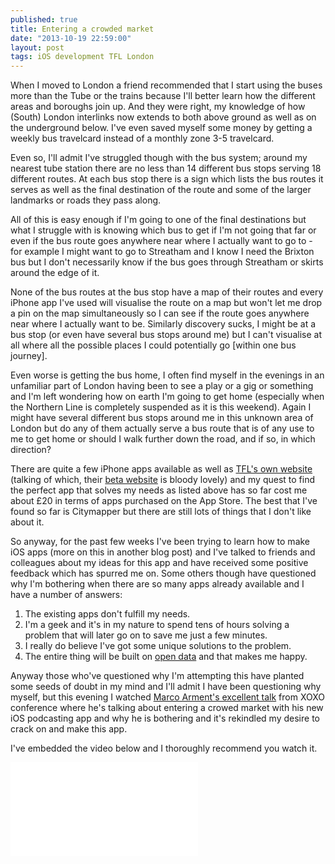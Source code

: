 ```yaml
---
published: true
title: Entering a crowded market
date: "2013-10-19 22:59:00"
layout: post
tags: iOS development TFL London
---
```


When I moved to London a friend recommended that I start using the buses more than the Tube or the trains because I'll better learn how the different areas and boroughs join up. And they were right, my knowledge of how (South) London interlinks now extends to both above ground as well as on the underground below. I've even saved myself some money by getting a weekly bus travelcard instead of a monthly zone 3-5 travelcard.

Even so, I'll admit I've struggled though with the bus system; around my nearest tube station there are no less than 14 different bus stops serving 18 different routes. At each bus stop there is a sign which lists the bus routes it serves as well as the final destination of the route and some of the larger landmarks or roads they pass along.

All of this is easy enough if I'm going to one of the final destinations but what I struggle with is knowing which bus to get if I'm not going that far or even if the bus route goes anywhere near where I actually want to go to - for example I might want to go to Streatham and I know I need the Brixton bus but I don't necessarily know if the bus goes through Streatham or skirts around the edge of it.

None of the bus routes at the bus stop have a map of their routes and every iPhone app I've used will visualise the route on a map but won't let me drop a pin on the map simultaneously so I can see if the route goes anywhere near where I actually want to be. Similarly discovery sucks, I might be at a bus stop (or even have several bus stops around me) but I can't visualise at all where all the possible places I could potentially go [within one bus journey].

Even worse is getting the bus home, I often find myself in the evenings in an unfamiliar part of London having been to see a play or a gig or something and I'm left wondering how on earth I'm going to get home (especially when the Northern Line is completely suspended as it is this weekend). Again I might have several different bus stops around me in this unknown area of London but do any of them actually serve a bus route that is of any use to me to get home or should I walk further down the road, and if so, in which direction?

There are quite a few iPhone apps available as well as [TFL's own website](http://tfl.gov.uk) (talking of which, their [beta website](http://beta.tfl.gov.uk) is bloody lovely) and my quest to find the perfect app that solves my needs as listed above has so far cost me about £20 in terms of apps purchased on the App Store. The best that I've found so far is Citymapper but there are still lots of things that I don't like about it.

So anyway, for the past few weeks I've been trying to learn how to make iOS apps (more on this in another blog post) and I've talked to friends and colleagues about my ideas for this app and have received some positive feedback which has spurred me on. Some others though have questioned why I'm bothering when there are so many apps already available and I have a number of answers:

1. The existing apps don't fulfill my needs.
2. I'm a geek and it's in my nature to spend tens of hours solving a problem that will later go on to save me just a few minutes.
3. I really do believe I've got some unique solutions to the problem.
4. The entire thing will be built on [open data](http://www.tfl.gov.uk/businessandpartners/syndication/default.aspx) and that makes me happy.

Anyway those who've questioned why I'm attempting this have planted some seeds of doubt in my mind and I'll admit I have been questioning why myself, but this evening I watched [Marco Arment's excellent talk](http://www.youtube.com/watch?v=D2RoYvcqhgM) from XOXO conference where he's talking about entering a crowed market with his new iOS podcasting app and why he is bothering and it's rekindled my desire to crack on and make this app.

I've embedded the video below and I thoroughly recommend you watch it.

<div class="embed-container">
    <iframe src="//www.youtube.com/embed/D2RoYvcqhgM" frameborder="0" allowfullscreen></iframe>
</div>